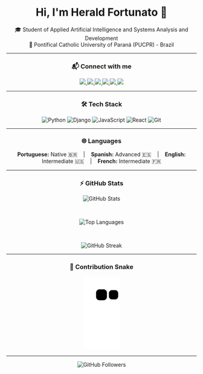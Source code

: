 <h1 align="center">Hi, I'm Herald Fortunato 👋</h1>

<p align="center">
  🎓 Student of Applied Artificial Intelligence and Systems Analysis and Development<br>
  📍 Pontifical Catholic University of Paraná (PUCPR) - Brazil
</p>

<hr>

<h3 align="center">📬 Connect with me</h3>

<p align="center">
  <a href="https://www.instagram.com/herald.fortunato/" target="_blank">
    <img src="https://img.shields.io/badge/Instagram-%23E4405F?style=for-the-badge&logo=instagram&logoColor=white" />
  </a>
  <a href="https://www.facebook.com/herald.fortunato.12/" target="_blank">
    <img src="https://img.shields.io/badge/Facebook-1877F2?style=for-the-badge&logo=facebook&logoColor=white" />
  </a>
  <a href="mailto:heraldfortunato1@gmail.com" target="_blank">
    <img src="https://img.shields.io/badge/Gmail-D14836?style=for-the-badge&logo=gmail&logoColor=white" />
  </a>
  <a href="https://www.linkedin.com/in/herald-fortunato-sebasti%C3%A3o-677429218/" target="_blank">
    <img src="https://img.shields.io/badge/LinkedIn-0077B5?style=for-the-badge&logo=linkedin&logoColor=white" />
  </a>
  <a href="https://twitter.com/FortunatoHerald" target="_blank">
    <img src="https://img.shields.io/badge/Twitter-1DA1F2?style=for-the-badge&logo=twitter&logoColor=white" />
  </a>
  <a href="https://github.com/Fortunato-Herald" target="_blank">
    <img src="https://img.shields.io/badge/GitHub-100000?style=for-the-badge&logo=github&logoColor=white" />
  </a>
</p>

<hr>

<h3 align="center">🛠️ Tech Stack</h3>

<p align="center">
  <img src="https://img.shields.io/badge/Python-3776AB?style=for-the-badge&logo=python&logoColor=white" alt="Python" />
  <img src="https://img.shields.io/badge/Django-092E20?style=for-the-badge&logo=django&logoColor=white" alt="Django" />
  <img src="https://img.shields.io/badge/JavaScript-F7DF1E?style=for-the-badge&logo=javascript&logoColor=black" alt="JavaScript" />
  <img src="https://img.shields.io/badge/React-20232A?style=for-the-badge&logo=react&logoColor=61DAFB" alt="React" />
  <img src="https://img.shields.io/badge/Git-F05032?style=for-the-badge&logo=git&logoColor=white" alt="Git" />
</p>

<hr>

<h3 align="center">🌐 Languages</h3>

<p align="center">
  <strong>Portuguese:</strong> Native 🇧🇷 &nbsp;&nbsp; | &nbsp;&nbsp;
  <strong>Spanish:</strong> Advanced 🇪🇸 &nbsp;&nbsp; | &nbsp;&nbsp;
  <strong>English:</strong> Intermediate 🇺🇸 &nbsp;&nbsp; | &nbsp;&nbsp;
  <strong>French:</strong> Intermediate 🇫🇷
</p>

<hr>

<h3 align="center">⚡ GitHub Stats</h3>

<p align="center">
  <img src="https://github-readme-stats.vercel.app/api?username=Fortunato-Herald&show_icons=true&theme=tokyonight" alt="GitHub Stats" />
</p>

<br>

<p align="center">
  <img src="https://github-readme-stats.vercel.app/api/top-langs/?username=Fortunato-Herald&layout=compact&langs_count=8&theme=tokyonight" alt="Top Languages" />
</p>

<br>

<p align="center">
  <img src="https://github-readme-streak-stats.herokuapp.com/?user=Fortunato-Herald&theme=tokyonight" alt="GitHub Streak" />
</p>

<hr>

<h3 align="center">🧩 Contribution Snake</h3>

<p align="center">
  <img src="https://github.com/Fortunato-Herald/Fortunato-Herald/blob/output/github-contribution-grid-snake.svg" alt="Snake Animation" />
</p>

<hr>

<p align="center">
  <img src="https://img.shields.io/github/followers/Fortunato-Herald.svg?style=social&label=Follow" alt="GitHub Followers" />
</p>

